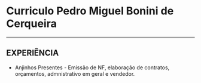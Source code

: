 # Curriculo Pedro Miguel Bonini de Cerqueira
---

## EXPERIÊNCIA
- Anjinhos Presentes - Emissão de NF, elaboração de contratos, orçamentos, admnistrativo em geral e vendedor.